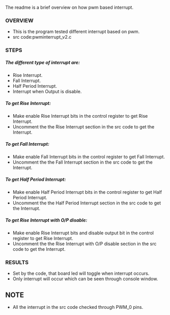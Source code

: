 
The readme is a brief overview on how pwm based interrupt.

### OVERVIEW
  * This is the program tested different interrupt based on pwm.
  * src code:pwminterrupt_v2.c

### STEPS
  ##### The different type of interrupt are:
  - Rise Interrupt.
  - Fall Interrupt.
  - Half Period Interrupt.
  - Interrupt when Output is disable.

  ##### To get Rise Interrupt:
  - Make enable Rise Interrupt bits in the control register to get Rise Interrupt.
  - Uncomment the the Rise Interrupt section in the src code to get the Interrupt.

  ##### To get Fall Interrupt:
  - Make enable Fall Interrupt bits in the control register to get Fall Interrupt.
  - Uncomment the the Fall Interrupt section in the src code to get the Interrupt.

  ##### To get Half Period Interrupt:
  - Make enable Half Period Interrupt bits in the control register to get Half Period Interrupt.
  - Uncomment the the Half Period Interrupt section in the src code to get the Interrupt.

  ##### To get Rise Interrupt with O/P disable:  
  - Make enable Rise Interrupt bits and disable output bit in the control register to get Rise Interrupt.
  - Uncomment the the Rise Interrupt with O/P disable section in the src code to get the Interrupt.
    

### RESULTS
  * Set by the code, that board led will toggle when interrupt occurs. 
  * Only interrupt will occur which can be seen through console window.

## NOTE
  - All the interrupt in the src code checked through PWM_0 pins.

